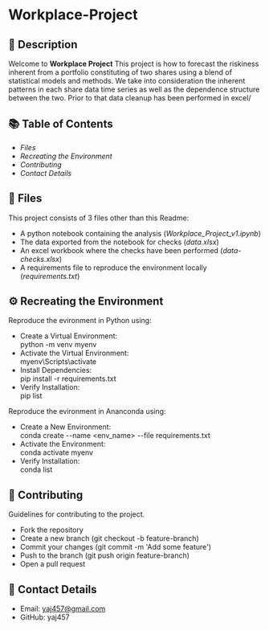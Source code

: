 #  Workplace-Project

## 🐍 Description
Welcome to **Workplace Project** This project is how to forecast the riskiness inherent from a portfolio constituting of two shares using a blend of statistical models and methods. 
We take into consideration the inherent patterns in each share data time series as well as the dependence structure between the two. Prior to that data cleanup has been performed in excel/

## 📚 Table of Contents
- _Files_  
- _Recreating the Environment_
- _Contributing_
- _Contact Details_

## 📜 Files
This project consists of 3 files other than this Readme:  
- A python  notebook containing the analysis (_Workplace_Project_v1.ipynb_)
- The data exported from the notebook for checks (_data.xlsx_)
- An excel workbook where the checks have been performed (_data-checks.xlsx_)
- A requirements file to reproduce the environment locally (_requirements.txt_)

## ⚙️ Recreating the Environment
Reproduce the evironment in Python using:  
- Create a Virtual Environment:  
python -m venv myenv  
- Activate the Virtual Environment:  
myenv\Scripts\activate  
- Install Dependencies:  
pip install -r requirements.txt  
- Verify Installation:   
pip list  

Reproduce the evironment in Ananconda using:
- Create a New Environment:  
  conda create --name <env_name> --file requirements.txt  
- Activate the Environment:  
  conda activate myenv  
- Verify Installation:  
  conda list

## 🤝 Contributing
Guidelines for contributing to the project.
- Fork the repository
- Create a new branch (git checkout -b feature-branch)
- Commit your changes (git commit -m 'Add some feature')
- Push to the branch (git push origin feature-branch)
- Open a pull request


## 🔗 Contact Details
- Email: yaj457@gmail.com
- GitHub: yaj457

